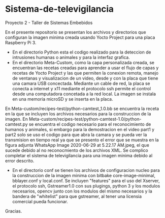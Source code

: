# Sistema-de-televigilancia
Proyecto 2 - Taller de Sistemas Embebidos

En el presente repositorio se presentan los archivos y directorios que configuran la imagen minima creada usando Yocto Project para una placa Raspberry Pi 3.

* En el directorio Python esta el codigo realizado para la deteccion de intrusiones humanas o animales y para la interfaz grafica.
* En el directorio Meta-Custom, como la capa personalizada creada, se encuentran las recetas creadas para aprender a usar el flujo de capas y recetas de Yocto Project y las que permiten la conexion remota, manejo de ventanas y visualizacion de un video, desde y con la placa que tiene una camara USB concectada.
Mediante un cable de red, la placa se conecta a internet y x11 mediante el protocolo ssh permite el control desde una computadora concetada a la red local. La imagen se instala en una memoria microSD y se inserta en la placa.

En Meta-custom/recipes-test/python-camtest_1.0.bb se encuentra la receta en la que se incluyen los archivos necesarios para la construccion de la imagen. En Meta-custom/recipes-test/python-camtest-1.0/python-camtest.py se encuentra el codigo necesario para el reconocimiento de humanos y animales, si embargo para la demostracion en el video part1 y part2 solo se uso el codigo para que abra la camara y se pueda ver la transmision en tiempo real ya que se presento el error que se muestra en la figura adjunta WhatsApp Image 2020-06-29 at 5.22.17 AM.jpeg, el que sucede debido al no reconocmiento de los archivos XML. Se complico completar el sistema de televigilancia para una imagen minima debido al error descrito.

* En el directorio conf se tienen los archivos de configuracion nucleo para la construccion de la imagen minima con bitbake core-image-minimal, bblayer.conf y local.conf. Se incluyen "features" para el uso del Xserver, el protocolo ssh, Gstreamer1.0 con sus plugings, python 3 y los modulos necesarios, opencv junto con los modulos del mismo necesarios y la bandera de "whitelist" para que gstreamer, al tener una licensia comercial pueda funcionar.

Gracias.


